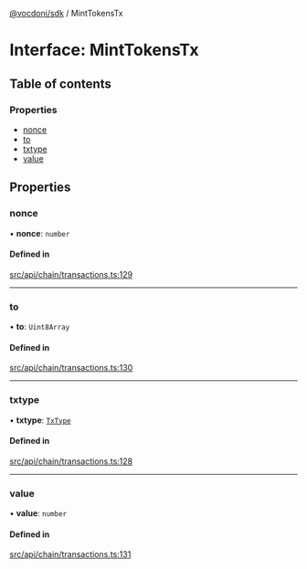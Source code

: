 [@vocdoni/sdk](/sdk) / MintTokensTx

# Interface: MintTokensTx

## Table of contents

### Properties

- [nonce](MintTokensTx#nonce)
- [to](MintTokensTx#to)
- [txtype](MintTokensTx#txtype)
- [value](MintTokensTx#value)

## Properties

### nonce

• **nonce**: `number`

#### Defined in

[src/api/chain/transactions.ts:129](https://github.com/vocdoni/vocdoni-sdk/blob/179c92b4cecfec787d968dc02b519f64ee15c5d3/src/api/chain/transactions.ts#L129)

___

### to

• **to**: `Uint8Array`

#### Defined in

[src/api/chain/transactions.ts:130](https://github.com/vocdoni/vocdoni-sdk/blob/179c92b4cecfec787d968dc02b519f64ee15c5d3/src/api/chain/transactions.ts#L130)

___

### txtype

• **txtype**: [`TxType`](../enums/TxType)

#### Defined in

[src/api/chain/transactions.ts:128](https://github.com/vocdoni/vocdoni-sdk/blob/179c92b4cecfec787d968dc02b519f64ee15c5d3/src/api/chain/transactions.ts#L128)

___

### value

• **value**: `number`

#### Defined in

[src/api/chain/transactions.ts:131](https://github.com/vocdoni/vocdoni-sdk/blob/179c92b4cecfec787d968dc02b519f64ee15c5d3/src/api/chain/transactions.ts#L131)
